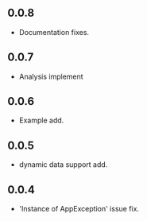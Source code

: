 ## 0.0.8

* Documentation fixes.

## 0.0.7

* Analysis implement

## 0.0.6

* Example add.

## 0.0.5

* dynamic data support add.

## 0.0.4

* 'Instance of AppException' issue fix.
